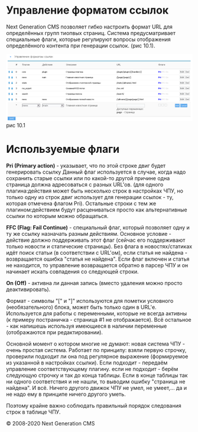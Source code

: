 Управление форматом ссылок
==========================

Next Generation CMS позволяет гибко настроить формат URL для определённых групп тиопвых страниц.
 Система предусматривает специальные флаги, которые регулируют вопросы отображения определённого контента при генерации ссылок. (рис 10.1).

![](images/screenshots/urls_1.png)
рис 10.1

Используемые флаги
==================

**Pri (Primary action)** - указывает, что по этой строке двиг будет генерировать ссылку
 Данный флаг используется в случае, когда надо сохранить старые ссылки или по какой-то другой причине одна страница должна адресоваться с разных URL'ов.
 (для одного плагина:действия может быть несколько строк в настройках ЧПУ, но только одну из строк двиг использует для генерации ссылок - ту, которая отмечена флагом Pri).
 Остальные строки с тем же плагином:действием будут расцениваться просто как альтернативные ссылки по которым можно обращаться.

**FFC (Flag: Fail Continue)** - специальный флаг, который позволяет одну и ту же ссылку назначать разным действиям.
 Основное условие - действие должно поддерживать этот флаг (сейчас его поддерживают только новости и статические страницы).
 Без флага в новостях/статиках идёт поиск статьи (в соответствии с URL'ом), если статья не найдена - возвращается ошибка "статья не найдена".
 Если флаг включен и статья не находится, то управление возвращается обратно в парсер ЧПУ и он начинает искать совпадения со следующей строки.

**On (Off)** - активна ли данная запись (вместо удаления можно просто деактивировать).

Формат - символы "[" и "]" используются для пометки условного (необязательного) блока, может быть только один в URL'е.
 Используется для работы с переменными, которые не всегда активны (к примеру постраничка - страница \#1 не отображается).
 Всё остальное - как напишешь используя имеющиеся в наличии переменные (отображаются при редактировании).

Основной момент о котором многие не думают: новая система ЧПУ - очень простая система.
 Работает по принципу: взяли первую строчку, проверили подходит ли она под регулярное выражение (формируемое из указанной в настройках ссылки).
 Если подходит - передаём управление соответствующему плагину. если не подходит - берём следующую строчку и так до конца таблицы.
 Если в конце таблицы так ни одного соответствия и не нашли, то выводим ошибку "страница не найдена".
 И всё. Ничего другого движок ЧПУ не умел, не умеет,... да и не надо ему в принципе ничего другого уметь.

Поэтому крайне важно соблюдать правильный порядок следования строк в таблице ЧПУ.

© 2008-2020 Next Generation CMS
